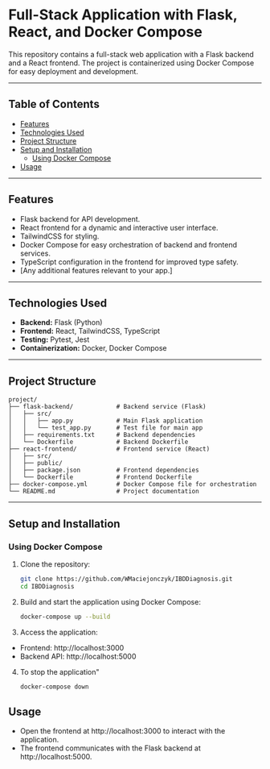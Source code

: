 # Full-Stack Application with Flask, React, and Docker Compose

This repository contains a full-stack web application with a Flask backend and a React frontend. The project is containerized using Docker Compose for easy deployment and development.

---

## Table of Contents

- [Features](#features)
- [Technologies Used](#technologies-used)
- [Project Structure](#project-structure)
- [Setup and Installation](#setup-and-installation)
  - [Using Docker Compose](#using-docker-compose)
- [Usage](#usage)

---

## Features

- Flask backend for API development.
- React frontend for a dynamic and interactive user interface.
- TailwindCSS for styling.
- Docker Compose for easy orchestration of backend and frontend services.
- TypeScript configuration in the frontend for improved type safety.
- [Any additional features relevant to your app.]

---

## Technologies Used

- **Backend:** Flask (Python)
- **Frontend:** React, TailwindCSS, TypeScript
- **Testing:** Pytest, Jest
- **Containerization:** Docker, Docker Compose

---

## Project Structure

<!-- TREEVIEW START -->

    project/
    ├── flask-backend/            # Backend service (Flask)
    │   ├── src/
    │   │   ├── app.py            # Main Flask application
    │   │   └── test_app.py       # Test file for main app
    │   ├── requirements.txt      # Backend dependencies
    │   └── Dockerfile            # Backend Dockerfile
    ├── react-frontend/           # Frontend service (React)
    │   ├── src/
    │   ├── public/
    │   ├── package.json          # Frontend dependencies
    │   └── Dockerfile            # Frontend Dockerfile
    ├── docker-compose.yml        # Docker Compose file for orchestration
    └── README.md                 # Project documentation
    
<!-- TREEVIEW END -->

---

## Setup and Installation

### Using Docker Compose

1. Clone the repository:
   ```bash
   git clone https://github.com/WMaciejonczyk/IBDDiagnosis.git
   cd IBDDiagnosis
2. Build and start the application using Docker Compose:
   ```bash
   docker-compose up --build
3. Access the application:

- Frontend: http://localhost:3000
- Backend API: http://localhost:5000

4. To stop the application"
   ```bash
   docker-compose down
## Usage
- Open the frontend at http://localhost:3000 to interact with the application.
- The frontend communicates with the Flask backend at http://localhost:5000.
